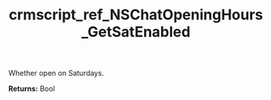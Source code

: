 ﻿---
title: crmscript_ref_NSChatOpeningHours_GetSatEnabled
description: Bool NSChatOpeningHours.GetSatEnabled()
intellisense: NSChatOpeningHours.GetSatEnabled
keywords: NSChatOpeningHours, GetSatEnabled
so.topic: reference
---

Whether open on Saturdays.

**Returns:** Bool


